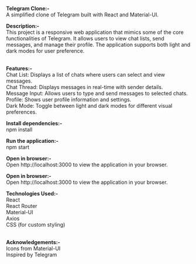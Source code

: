 <b>Telegram Clone:-</b><br>
A simplified clone of Telegram built with React and Material-UI.<br>



<b>Description:-</b><br>
This project is a responsive web application that mimics some of the core functionalities of Telegram. It allows users to view chat lists, send messages, and manage their profile. The application supports both light and dark modes for user preference.<br><br>



<b>Features:-</b><br>
Chat List: Displays a list of chats where users can select and view messages.<br>
Chat Thread: Displays messages in real-time with sender details.<br>
Message Input: Allows users to type and send messages to selected chats.<br>
Profile: Shows user profile information and settings.<br>
Dark Mode: Toggle between light and dark modes for different visual preferences.<br>


<b>Install dependencies:-</b><br>
npm install<br>


<b>Run the application:-</b><br>
npm start<br>


<b>Open in browser:-</b><br>
Open http://localhost:3000 to view the application in your browser.<br>


<b>Open in browser:-</b><br>
Open http://localhost:3000 to view the application in your browser.<br>


<b>Technologies Used:-</b><br>
React<br>
React Router<br>
Material-UI<br>
Axios<br>
CSS (for custom styling)<br><br>


<b>Acknowledgements:-</b><br>
Icons from Material-UI<br>
Inspired by Telegram<br>
